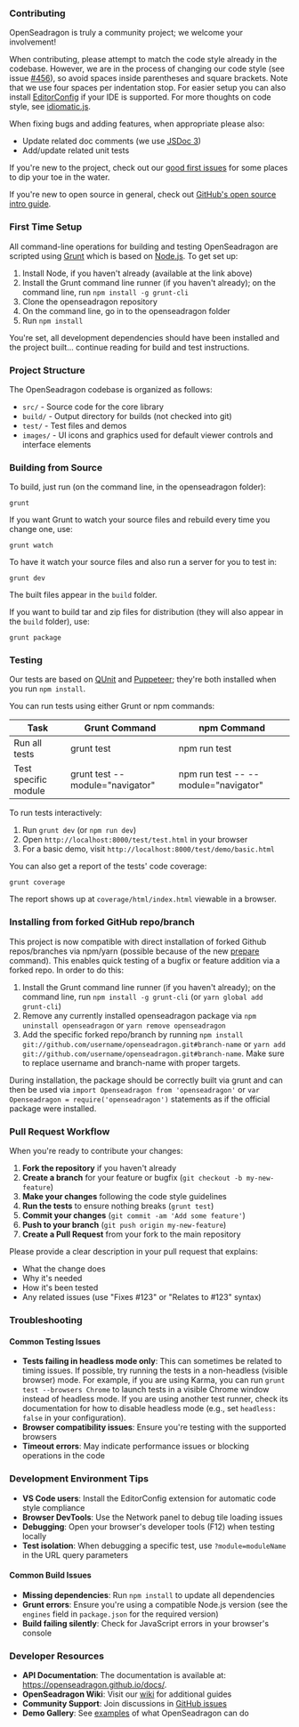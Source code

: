 ### Contributing

OpenSeadragon is truly a community project; we welcome your involvement!

When contributing, please attempt to match the code style already in the codebase.
However, we are in the process of changing our code style (see issue [#456](https://github.com/openseadragon/openseadragon/issues/456)), so avoid spaces inside parentheses and square brackets. Note that we use four spaces per indentation stop. For easier setup you can also install [EditorConfig](https://editorconfig.org/) if your IDE is supported. For more thoughts on code style, see [idiomatic.js](https://github.com/rwldrn/idiomatic.js/).

When fixing bugs and adding features, when appropriate please also:

* Update related doc comments (we use [JSDoc 3](https://jsdoc.app/))
* Add/update related unit tests

If you're new to the project, check out our [good first issues](https://github.com/openseadragon/openseadragon/issues?labels=good+first+issue&page=1&state=open) for some places to dip your toe in the water.

If you're new to open source in general, check out [GitHub's open source intro guide](https://guides.github.com/activities/contributing-to-open-source/).

### First Time Setup

All command-line operations for building and testing OpenSeadragon are scripted using [Grunt](https://gruntjs.com/) which is based on [Node.js](https://nodejs.org/). To get set up:

1. Install Node, if you haven't already (available at the link above)
1. Install the Grunt command line runner (if you haven't already); on the command line, run `npm install -g grunt-cli`
1. Clone the openseadragon repository
1. On the command line, go in to the openseadragon folder
1. Run `npm install`

You're set, all development dependencies should have been installed and the project built...
continue reading for build and test instructions.

### Project Structure

The OpenSeadragon codebase is organized as follows:

- `src/` - Source code for the core library
- `build/` - Output directory for builds (not checked into git)
- `test/` - Test files and demos
- `images/` - UI icons and graphics used for default viewer controls and interface elements


### Building from Source

To build, just run (on the command line, in the openseadragon folder):

    grunt

If you want Grunt to watch your source files and rebuild every time you change one, use:

    grunt watch

To have it watch your source files and also run a server for you to test in:

    grunt dev

The built files appear in the `build` folder.

If you want to build tar and zip files for distribution (they will also appear in the `build` folder), use:

    grunt package


### Testing

Our tests are based on [QUnit](https://qunitjs.com/) and [Puppeteer](https://github.com/GoogleChrome/puppeteer); they're both installed when you run `npm install`.

You can run tests using either Grunt or npm commands:

| Task | Grunt Command | npm Command |
|------|--------------|-------------|
| Run all tests | grunt test | npm run test |
| Test specific module | grunt test --module="navigator" | npm run test -- --module="navigator" |

To run tests interactively:
1. Run `grunt dev` (or `npm run dev`)
2. Open `http://localhost:8000/test/test.html` in your browser
3. For a basic demo, visit `http://localhost:8000/test/demo/basic.html`

You can also get a report of the tests' code coverage:

    grunt coverage

The report shows up at `coverage/html/index.html` viewable in a browser.


### Installing from forked GitHub repo/branch

This project is now compatible with direct installation of forked Github repos/branches via npm/yarn (possible because of the new [prepare](https://docs.npmjs.com/misc/scripts) command).  This enables quick testing of a bugfix or feature addition via a forked repo.  In order to do this:

1. Install the Grunt command line runner (if you haven't already); on the command line, run `npm install -g grunt-cli` (or `yarn global add grunt-cli`)
1. Remove any currently installed openseadragon package via `npm uninstall openseadragon` or `yarn remove openseadragon`
1. Add the specific forked repo/branch by running `npm install git://github.com/username/openseadragon.git#branch-name` or `yarn add git://github.com/username/openseadragon.git#branch-name`. Make sure to replace username and branch-name with proper targets.

During installation, the package should be correctly built via grunt and can then be used via `import Openseadragon from 'openseadragon'` or `var Openseadragon = require('openseadragon')` statements as if the official package were installed.

### Pull Request Workflow

When you're ready to contribute your changes:

1. **Fork the repository** if you haven't already
1. **Create a branch** for your feature or bugfix (`git checkout -b my-new-feature`)
1. **Make your changes** following the code style guidelines
1. **Run the tests** to ensure nothing breaks (`grunt test`)
1. **Commit your changes** (`git commit -am 'Add some feature'`)
1. **Push to your branch** (`git push origin my-new-feature`)
1. **Create a Pull Request** from your fork to the main repository

Please provide a clear description in your pull request that explains:
- What the change does
- Why it's needed
- How it's been tested
- Any related issues (use "Fixes #123" or "Relates to #123" syntax)


### Troubleshooting

#### Common Testing Issues

- **Tests failing in headless mode only**: This can sometimes be related to timing issues. If possible, try running the tests in a non-headless (visible browser) mode. For example, if you are using Karma, you can run `grunt test --browsers Chrome` to launch tests in a visible Chrome window instead of headless mode. If you are using another test runner, check its documentation for how to disable headless mode (e.g., set `headless: false` in your configuration).
- **Browser compatibility issues**: Ensure you're testing with the supported browsers
- **Timeout errors**: May indicate performance issues or blocking operations in the code

### Development Environment Tips

- **VS Code users**: Install the EditorConfig extension for automatic code style compliance
- **Browser DevTools**: Use the Network panel to debug tile loading issues
- **Debugging**: Open your browser's developer tools (F12) when testing locally
- **Test isolation**: When debugging a specific test, use `?module=moduleName` in the URL query parameters

#### Common Build Issues

- **Missing dependencies**: Run `npm install` to update all dependencies
- **Grunt errors**: Ensure you're using a compatible Node.js version (see the `engines` field in `package.json` for the required version)
- **Build failing silently**: Check for JavaScript errors in your browser's console

### Developer Resources

- **API Documentation**: The documentation is available at: https://openseadragon.github.io/docs/.
- **OpenSeadragon Wiki**: Visit our [wiki](https://github.com/openseadragon/openseadragon/wiki) for additional guides
- **Community Support**: Join discussions in [GitHub issues](https://github.com/openseadragon/openseadragon/issues)
- **Demo Gallery**: See [examples](http://openseadragon.github.io/#examples-and-features) of what OpenSeadragon can do